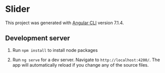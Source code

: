 # Slider

This project was generated with [Angular CLI](https://github.com/angular/angular-cli) version 7.1.4.

## Development server

1. Run `npm install` to install node packages

2. Run `ng serve` for a dev server. Navigate to `http://localhost:4200/`. The app will automatically reload if you change any of the source files.
